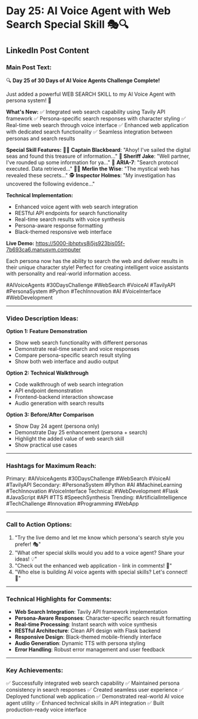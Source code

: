 # Day 25: AI Voice Agent with Web Search Special Skill 🎭🔍

## LinkedIn Post Content

### Main Post Text:

🔍 **Day 25 of 30 Days of AI Voice Agents Challenge Complete!** 

Just added a powerful WEB SEARCH SKILL to my AI Voice Agent with persona system! 🚀

**What's New:**
✅ Integrated web search capability using Tavily API framework
✅ Persona-specific search responses with character styling
✅ Real-time web search through voice interface
✅ Enhanced web application with dedicated search functionality
✅ Seamless integration between personas and search results

**Special Skill Features:**
🏴‍☠️ **Captain Blackbeard**: "Ahoy! I've sailed the digital seas and found this treasure of information..."
🤠 **Sheriff Jake**: "Well partner, I've rounded up some information for ya..."
🤖 **ARIA-7**: "Search protocol executed. Data retrieved..."
🧙‍♂️ **Merlin the Wise**: "The mystical web has revealed these secrets..."
🕵️ **Inspector Holmes**: "My investigation has uncovered the following evidence..."

**Technical Implementation:**
- Enhanced voice agent with web search integration
- RESTful API endpoints for search functionality
- Real-time search results with voice synthesis
- Persona-aware response formatting
- Black-themed responsive web interface

**Live Demo:** https://5000-ibhptvs8j5js923bis05f-7b693ca6.manusvm.computer

Each persona now has the ability to search the web and deliver results in their unique character style! Perfect for creating intelligent voice assistants with personality and real-world information access.

#AIVoiceAgents #30DaysChallenge #WebSearch #VoiceAI #TavilyAPI #PersonaSystem #Python #TechInnovation #AI #VoiceInterface #WebDevelopment

---

### Video Description Ideas:

**Option 1: Feature Demonstration**
- Show web search functionality with different personas
- Demonstrate real-time search and voice responses
- Compare persona-specific search result styling
- Show both web interface and audio output

**Option 2: Technical Walkthrough**
- Code walkthrough of web search integration
- API endpoint demonstration
- Frontend-backend interaction showcase
- Audio generation with search results

**Option 3: Before/After Comparison**
- Show Day 24 agent (persona only)
- Demonstrate Day 25 enhancement (persona + search)
- Highlight the added value of web search skill
- Show practical use cases

---

### Hashtags for Maximum Reach:

Primary: #AIVoiceAgents #30DaysChallenge #WebSearch #VoiceAI #TavilyAPI
Secondary: #PersonaSystem #Python #AI #MachineLearning #TechInnovation #VoiceInterface
Technical: #WebDevelopment #Flask #JavaScript #API #TTS #SpeechSynthesis
Trending: #ArtificialIntelligence #TechChallenge #Innovation #Programming #WebApp

---

### Call to Action Options:

1. "Try the live demo and let me know which persona's search style you prefer! 🎭"
2. "What other special skills would you add to a voice agent? Share your ideas! 💡"
3. "Check out the enhanced web application - link in comments! 🔗"
4. "Who else is building AI voice agents with special skills? Let's connect! 🤝"

---

### Technical Highlights for Comments:

- **Web Search Integration**: Tavily API framework implementation
- **Persona-Aware Responses**: Character-specific search result formatting
- **Real-time Processing**: Instant search with voice synthesis
- **RESTful Architecture**: Clean API design with Flask backend
- **Responsive Design**: Black-themed mobile-friendly interface
- **Audio Generation**: Dynamic TTS with persona styling
- **Error Handling**: Robust error management and user feedback

---

### Key Achievements:

✅ Successfully integrated web search capability
✅ Maintained persona consistency in search responses
✅ Created seamless user experience
✅ Deployed functional web application
✅ Demonstrated real-world AI voice agent utility
✅ Enhanced technical skills in API integration
✅ Built production-ready voice interface

